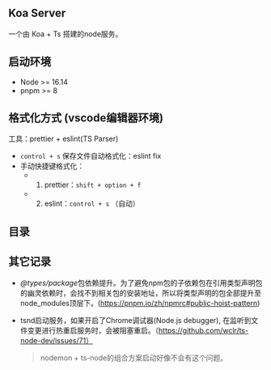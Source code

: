 ## Koa Server
一个由 Koa + Ts 搭建的node服务。

## 启动环境
+ Node >= 16.14
+ pnpm >= 8


## 格式化方式 (vscode编辑器环境)
工具：prettier + eslint(TS Parser)
+ `control + s` 保存文件自动格式化：eslint fix
+ 手动快捷键格式化：
  + 1. prettier：`shift + option + f`
  + 2. eslint：`control + s` （自动）


## 目录


## 其它记录
+ *@types/package*包依赖提升。为了避免npm包的子依赖包在引用类型声明包的幽灵依赖时，会找不到相关包的安装地址，所以将类型声明的包全部提升至node_modules顶层下。(https://pnpm.io/zh/npmrc#public-hoist-pattern)

+ tsnd启动服务，如果开启了Chrome调试器(Node.js debugger), 在监听到文件变更进行热重启服务时，会被阻塞重启。（https://github.com/wclr/ts-node-dev/issues/71）
  > nodemon + ts-node的组合方案启动好像不会有这个问题。

